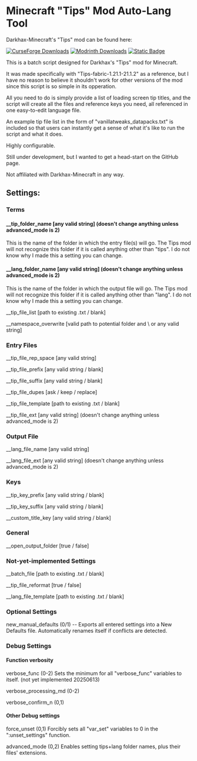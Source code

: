 # Minecraft "Tips" Mod Auto-Lang Tool
Darkhax-Minecraft's "Tips" mod can be found here:

[![CurseForge Downloads](https://img.shields.io/curseforge/dt/306549?style=for-the-badge&logo=curseforge&label=CurseForge&color=%23F16436)](https://www.curseforge.com/minecraft/mc-mods/tips)
[![Modrinth Downloads](https://img.shields.io/modrinth/dt/AMCbgyVw?style=for-the-badge&logo=modrinth&label=Modrinth&color=%2300AF5C)](https://modrinth.com/mod/tips)
[![Static Badge](https://img.shields.io/badge/Github-Darkhax--Minecraft%2FTips-white?style=for-the-badge&logo=github&color=%23181717)](https://github.com/Darkhax-Minecraft/Tips)


This is a batch script designed for Darkhax's "Tips" mod for Minecraft.

It was made specifically with "Tips-fabric-1.21.1-21.1.2" as a reference, but I have no reason to believe it shouldn't work for other versions of the mod since this script is so simple in its opperation.

All you need to do is simply provide a list of loading screen tip titles, and the script will create all the files and reference keys you need, all referenced in one easy-to-edit language file.

An example tip file list in the form of "vanillatweaks_datapacks.txt" is included so that users can instantly get a sense of what it's like to run the script and what it does.

Highly configurable.

Still under development, but I wanted to get a head-start on the GitHub page.

Not affiliated with Darkhax-Minecraft in any way.
## Settings:
### Terms

#### __tip_folder_name [any valid string] (doesn't change anything unless advanced_mode is 2)

This is the name of the folder in which the entry file(s) will go.
The Tips mod will not recognize this folder if it is called anything other than "tips".
I do not know why I made this a setting you can change.

#### __lang_folder_name [any valid string] (doesn't change anything unless advanced_mode is 2)

This is the name of the folder in which the output file will go.
The Tips mod will not recognize this folder if it is called anything other than "lang".
I do not know why I made this a setting you can change.

__tip_file_list [path to existing .txt / blank]

__namespace_overwrite [valid path to potential folder and \ or any valid string]

### Entry Files

__tip_file_rep_space [any valid string]

__tip_file_prefix [any valid string / blank]

__tip_file_suffix [any valid string / blank]

__tip_file_dupes [ask / keep / replace]

__tip_file_template [path to existing .txt / blank]

__tip_file_ext [any valid string] (doesn't change anything unless advanced_mode is 2)

### Output File

__lang_file_name [any valid string]

__lang_file_ext [any valid string] (doesn't change anything unless advanced_mode is 2)

### Keys

__tip_key_prefix [any valid string / blank]

__tip_key_suffix [any valid string / blank]

__custom_title_key [any valid string / blank]

### General

__open_output_folder [true / false]

### Not-yet-implemented Settings

__batch_file [path to existing .txt / blank]

__tip_file_reformat [true / false]

__lang_file_template [path to existing .txt / blank]

### Optional Settings

new_manual_defaults (0/1) -- Exports all entered settings into a New Defaults file. Automatically renames itself if conflicts are detected.

### Debug Settings

#### Function verbosity

verbose_func (0-2) Sets the minimum for all "verbose_func" variables to itself. (not yet implemented 20250613)

verbose_processing_md (0-2)

verbose_confirm_n (0,1)

#### Other Debug settings

force_unset (0,1) Forcibly sets all "var_set" variables to 0 in the ":unset_settings" function.

advanced_mode (0,2) Enables setting tips+lang folder names, plus their files' extensions.

